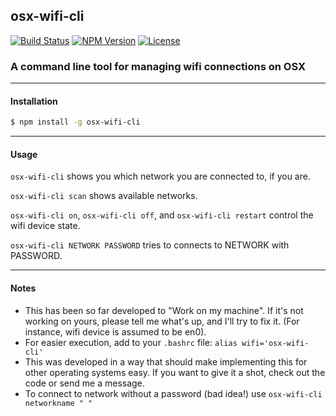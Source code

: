 ## osx-wifi-cli

[![Build Status](https://travis-ci.org/danyshaanan/cli-mandelbrot.png)](https://travis-ci.org/danyshaanan/cli-mandelbrot)
[![NPM Version](https://img.shields.io/npm/v/cli-mandelbrot.svg?style=flat)](https://npmjs.org/package/cli-mandelbrot)
[![License](http://img.shields.io/npm/l/cli-mandelbrot.svg?style=flat)](LICENSE)

### A command line tool for managing wifi connections on OSX

* * *
#### Installation
```bash
$ npm install -g osx-wifi-cli
```
* * *
#### Usage

`osx-wifi-cli` shows you which network you are connected to, if you are.

`osx-wifi-cli scan` shows available networks.

`osx-wifi-cli on`, `osx-wifi-cli off`, and `osx-wifi-cli restart` control the wifi device state.

`osx-wifi-cli NETWORK PASSWORD` tries to connects to NETWORK with PASSWORD.

* * *
#### Notes
* This has been so far developed to "Work on my machine". If it's not working on yours, please tell me what's up, and I'll try to fix it. (For instance, wifi device is assumed to be en0).
* For easier execution, add to your `.bashrc` file: `alias wifi='osx-wifi-cli'`
* This was developed in a way that should make implementing this for other operating systems easy. If you want to give it a shot, check out the code or send me a message.
* To connect to network without a password (bad idea!) use `osx-wifi-cli networkname " "`

